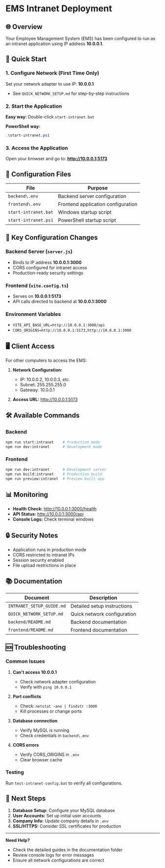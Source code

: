 # EMS Intranet Deployment

## 🌐 Overview
Your Employee Management System (EMS) has been configured to run as an intranet application using IP address **10.0.0.1**.

## 🚀 Quick Start

### 1. Configure Network (First Time Only)
Set your network adapter to use IP: **10.0.0.1**
- See `QUICK_NETWORK_SETUP.md` for step-by-step instructions

### 2. Start the Application
**Easy way:** Double-click `start-intranet.bat`

**PowerShell way:** 
```powershell
.\start-intranet.ps1
```

### 3. Access the Application
Open your browser and go to: **http://10.0.0.1:5173**

## 📁 Configuration Files

| File | Purpose |
|------|---------|
| `backend\.env` | Backend server configuration |
| `frontend\.env` | Frontend application configuration |
| `start-intranet.bat` | Windows startup script |
| `start-intranet.ps1` | PowerShell startup script |

## 🔧 Key Configuration Changes

### Backend Server (`server.js`)
- Binds to IP address **10.0.0.1:3000**
- CORS configured for intranet access
- Production-ready security settings

### Frontend (`vite.config.ts`)
- Serves on **10.0.0.1:5173**
- API calls directed to backend at **10.0.0.1:3000**

### Environment Variables
- `VITE_API_BASE_URL=http://10.0.0.1:3000/api`
- `CORS_ORIGINS=http://10.0.0.1:5173,http://10.0.0.1:3000`

## 🖥️ Client Access

For other computers to access the EMS:

1. **Network Configuration:**
   - IP: 10.0.0.2, 10.0.0.3, etc.
   - Subnet: 255.255.255.0
   - Gateway: 10.0.0.1

2. **Access URL:** http://10.0.0.1:5173

## 🛠️ Available Commands

### Backend
```bash
npm run start:intranet    # Production mode
npm run dev:intranet      # Development mode
```

### Frontend
```bash
npm run dev:intranet      # Development server
npm run build:intranet    # Production build
npm run preview:intranet  # Preview built app
```

## 📊 Monitoring

- **Health Check:** http://10.0.0.1:3000/health
- **API Status:** http://10.0.0.1:3000/api
- **Console Logs:** Check terminal windows

## 🔒 Security Notes

- Application runs in production mode
- CORS restricted to intranet IPs
- Session security enabled
- File upload restrictions in place

## 📚 Documentation

| Document | Description |
|----------|-------------|
| `INTRANET_SETUP_GUIDE.md` | Detailed setup instructions |
| `QUICK_NETWORK_SETUP.md` | Quick network configuration |
| `backend/README.md` | Backend documentation |
| `frontend/README.md` | Frontend documentation |

## 🆘 Troubleshooting

### Common Issues

1. **Can't access 10.0.0.1**
   - Check network adapter configuration
   - Verify with `ping 10.0.0.1`

2. **Port conflicts**
   - Check: `netstat -ano | findstr :3000`
   - Kill processes or change ports

3. **Database connection**
   - Verify MySQL is running
   - Check credentials in `backend\.env`

4. **CORS errors**
   - Verify CORS_ORIGINS in `.env`
   - Clear browser cache

### Testing
Run `test-intranet-config.bat` to verify all configurations.

## 🎯 Next Steps

1. **Database Setup:** Configure your MySQL database
2. **User Accounts:** Set up initial user accounts
3. **Company Info:** Update company details in `.env`
4. **SSL/HTTPS:** Consider SSL certificates for production

---

**Need Help?** 
- Check the detailed guides in the documentation folder
- Review console logs for error messages
- Ensure all network configurations are correct